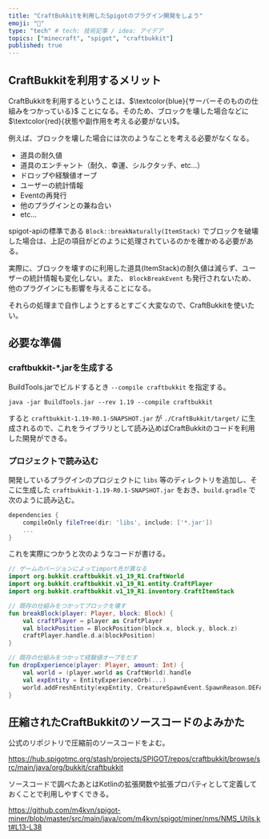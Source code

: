 ```yaml
---
title: "CraftBukkitを利用したSpigotのプラグイン開発をしよう"
emoji: "🐥"
type: "tech" # tech: 技術記事 / idea: アイデア
topics: ["minecraft", "spigot", "craftbukkit"]
published: true
---
```


## CraftBukkitを利用するメリット

CraftBukkitを利用するということは、$\textcolor{blue}{サーバーそのものの仕組みをつかっている}$ ことになる。そのため、ブロックを壊した場合などに $\textcolor{red}{状態や副作用を考える必要がない}$。

例えば、ブロックを壊した場合には次のようなことを考える必要がなくなる。

- 道具の耐久値
- 道具のエンチャント（耐久、幸運、シルクタッチ、etc...）
- ドロップや経験値オーブ
- ユーザーの統計情報
- Eventの再発行
- 他のプラグインとの兼ね合い
- etc...

spigot-apiの標準である `Block::breakNaturally(ItemStack)` でブロックを破壊した場合は、上記の項目がどのように処理されているのかを確かめる必要がある。

実際に、ブロックを壊すのに利用した道具(ItemStack)の耐久値は減らず、ユーザーの統計情報も変化しない。また、 `BlockBreakEvent` も発行されないため、他のプラグインにも影響を与えることになる。

それらの処理まで自作しようとするとすごく大変なので、CraftBukkitを使いたい。

## 必要な準備

### craftbukkit-*.jarを生成する

BuildTools.jarでビルドするとき `--compile craftbukkit` を指定する。

```shell
java -jar BuildTools.jar --rev 1.19 --compile craftbukkit
```

すると `craftbukkit-1.19-R0.1-SNAPSHOT.jar` が `./CraftBukkit/target/` に生成されるので、これをライブラリとして読み込めばCraftBukkitのコードを利用した開発ができる。

### プロジェクトで読み込む

開発しているプラグインのプロジェクトに `libs` 等のディレクトリを追加し、そこに生成した `craftbukkit-1.19-R0.1-SNAPSHOT.jar` をおき、`build.gradle` で次のように読み込む。

```groovy:build.gradle
dependencies {
    compileOnly fileTree(dir: 'libs', include: ['*.jar'])
    ...
}
```

これを実際につかうと次のようなコードが書ける。

```kotlin
// ゲームのバージョンによってimport先が異なる
import org.bukkit.craftbukkit.v1_19_R1.CraftWorld
import org.bukkit.craftbukkit.v1_19_R1.entity.CraftPlayer
import org.bukkit.craftbukkit.v1_19_R1.inventory.CraftItemStack

// 既存の仕組みをつかってブロックを壊す
fun breakBlock(player: Player, block: Block) {
    val craftPlayer = player as CraftPlayer
    val blockPosition = BlockPosition(block.x, block.y, block.z)
    craftPlayer.handle.d.a(blockPosition)
}

// 既存の仕組みをつかって経験値オーブをだす
fun dropExperience(player: Player, amount: Int) {
    val world = (player.world as CraftWorld).handle
    val expEntity = EntityExperienceOrb(...)
    world.addFreshEntity(expEntity, CreatureSpawnEvent.SpawnReason.DEFAULT)
}
```

## 圧縮されたCraftBukkitのソースコードのよみかた

公式のリポジトリで圧縮前のソースコードをよむ。

https://hub.spigotmc.org/stash/projects/SPIGOT/repos/craftbukkit/browse/src/main/java/org/bukkit/craftbukkit

ソースコードで調べたあとはKotlinの拡張関数や拡張プロパティとして定義しておくことで利用しやすくできる。

https://github.com/m4kvn/spigot-miner/blob/master/src/main/java/com/m4kvn/spigot/miner/nms/NMS_Utils.kt#L13-L38

